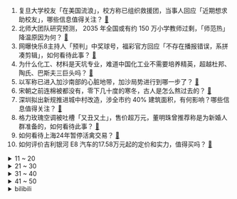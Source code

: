 1. 复旦大学校友「在美国流浪」，校方称已组织救援团，当事人回应「近期想求助校友」，哪些信息值得关注？ [:link:](https://www.zhihu.com/question/638175205)
2. 北师大团队研究预测， 2035 年全国或有约 150 万小学教师过剩，「师范热」降温原因为何？ [:link:](https://www.zhihu.com/question/637953848)
3. 网曝快乐8主持人「预判」中奖球号，福彩官方回应「不存在播报错误，系拼凑剪辑」，如何看待此事？ [:link:](https://www.zhihu.com/question/638177299)
4. 为什么化工、材料是天坑专业，难道中国化工业不需要培养精英，超越杜邦、陶氏、巴斯夫三巨头吗？ [:link:](https://www.zhihu.com/question/637424853)
5. 以军称已进入加沙南部的心脏地带，加沙局势进行到哪一步了？ [:link:](https://www.zhihu.com/question/633566925)
6. 宋朝之前连棉被都没有，零下几十度的寒冬，古人是怎么熬过去的？ [:link:](https://www.zhihu.com/question/637934776)
7. 深圳拟出新规推进城中村改造，涉全市约 40% 建筑面积，有何影响？哪些信息值得关注？ [:link:](https://www.zhihu.com/question/638215306)
8. 格力玫瑰空调被吐槽「又丑又土」，售价超万元，董明珠曾推荐称是为新婚人群准备的，如何看待此事？ [:link:](https://www.zhihu.com/question/638121800)
9. 如何看待上海24年暂停活禽交易？ [:link:](https://www.zhihu.com/question/637968001)
10. 如何评价吉利银河 E8 汽车的17.58万元起的定价和实力，值得买吗？ [:link:](https://www.zhihu.com/question/630724999)
<details>
<summary>11 ~ 20</summary>

11. 哈尔滨火了，为什么叫「尔滨」?「哈尔滨」这波出圈带来了哪些启示？ [:link:](https://www.zhihu.com/question/638159864)
12. 同事提出每个月500元，希望每天搭你的车上下班，你愿意吗？ [:link:](https://www.zhihu.com/question/637065833)
13. 媒体评南方小土豆争议，称「别让刚火出圈的哈尔滨因热梗破功」，如何评价此事？ [:link:](https://www.zhihu.com/question/637951079)
14. 韩国两地发布紧急避难令，韩媒称「朝军在半岛西部海域发射 200 多枚炮弹」，哪些信息值得关注？ [:link:](https://www.zhihu.com/question/638147003)
15. 阿里云大模型「让照片跳舞」刷屏朋友圈，有哪些信息值得关注？ [:link:](https://www.zhihu.com/question/637994515)
16. 为什么美国国内的印第安人后裔并不反美？ [:link:](https://www.zhihu.com/question/637891694)
17. 《繁花》后劲为什么那么大？ [:link:](https://www.zhihu.com/question/637716021)
18. 建设一个普通的网站需要多少钱？ [:link:](https://www.zhihu.com/question/19901119)
19. 现在的户外鞋都有什么厉害的黑科技？ [:link:](https://www.zhihu.com/question/637991266)
20. 为什么原神中角色头发制作不能“更上一层楼”？ [:link:](https://www.zhihu.com/question/638062314)
</details>
<details>
<summary>21 ~ 30</summary>

21. 北京市第一中级人民法院依法受理中植企业集团有限公司破产清算案，哪些信息值得关注？ [:link:](https://www.zhihu.com/question/638185478)
22. 双休4000元，无休6000元，你会怎么选？ [:link:](https://www.zhihu.com/question/634449132)
23. 不开心的时候，是怎么治愈自己的呢？ [:link:](https://www.zhihu.com/question/629532175)
24. 电视剧《繁花》第 21-22 集拍得如何？有哪些值得关注的剧情点？ [:link:](https://www.zhihu.com/question/638027961)
25. 南阳调查「公务员兼职日薪三千」，表示停薪留职期间曾参与一周专项技术工作，如何看待此事？ [:link:](https://www.zhihu.com/question/638136936)
26. 1 月 5 日三大指数收跌，固态电池概念股活跃，银行股异动，超 4700 股下跌，如何看待今日行情？ [:link:](https://www.zhihu.com/question/638121831)
27. 西安被列为 2024 央视春晚分会场之一，你对此有何期待？ [:link:](https://www.zhihu.com/question/638132530)
28. 谁能从生物进化角度，解释漫无目的地刷手机，根本原因是什么？ [:link:](https://www.zhihu.com/question/637931257)
29. 东北冰雪旅游爆火，有哪些实用的防冻攻略可以提供给外地游客吗？还需要注意哪些健康问题？ [:link:](https://www.zhihu.com/question/637960463)
30. 可变光圈会成为手机刚需吗？ [:link:](https://www.zhihu.com/question/636737933)
</details>
<details>
<summary>31 ~ 40</summary>

31. 2024 年中国电影总票房能超过 2023 年，恢复到 2019 年的水平吗？ [:link:](https://www.zhihu.com/question/637971664)
32. 如何评价韩剧《死期将至》？ [:link:](https://www.zhihu.com/question/634996821)
33. 特斯拉召回超 160 万辆车，自动辅助转向开启后，司机可能误用2级组合驾驶辅助功能，哪些信息值得关注？ [:link:](https://www.zhihu.com/question/638175499)
34. 睡稻草，麦秆是什么感受? [:link:](https://www.zhihu.com/question/637628481)
35. 湘北VS山王一战，谁才是MVP？ [:link:](https://www.zhihu.com/question/52263433)
36. 赤木晴子为什么没有主动追求流川枫？ [:link:](https://www.zhihu.com/question/268829595)
37. 袭人与黛玉交情甚好，为何背后总说黛玉坏话？ [:link:](https://www.zhihu.com/question/413022994)
38. 韩国联合参谋本部称韩军当天进行了海上射击训练，半岛局势是否会进一步紧张？哪些信息值得关注？ [:link:](https://www.zhihu.com/question/638181884)
39. 如何评价《崩坏星穹铁道》新版本角色“真理医生”，他的目的到底是什么？ [:link:](https://www.zhihu.com/question/637298596)
40. 日本记者吐槽民众给震区寄千纸鹤，「占用运输资源，对救灾毫无用处」，如何看待此事？ [:link:](https://www.zhihu.com/question/638128946)
</details>
<details>
<summary>41 ~ 50</summary>

41. 婴儿太小不想回老家过年咋么办？ [:link:](https://www.zhihu.com/question/637684336)
42. 伊朗克尔曼恐袭事件多名嫌疑人被捕，哪些信息值得关注？ [:link:](https://www.zhihu.com/question/638193179)
43. 2023 年我国彩票销量超 5796 亿元，多个亿元大奖诞生，哪些信息值得关注？ [:link:](https://www.zhihu.com/question/638174433)
44. 孙燕姿妹妹宣布与孙燕姿断绝姐妹关系，她们之间发生了什么？如何看待此事？ [:link:](https://www.zhihu.com/question/638228768)
45. 朝鲜称其炮击训练未对韩国产生影响，这意味着什么？ [:link:](https://www.zhihu.com/question/638205911)
46. 韩称朝鲜向韩西部海域发射海岸炮，外交部回应「正密切关注」，哪些信息值得关注？具体情况如何？ [:link:](https://www.zhihu.com/question/638176525)
47. 现代人在入夜很久后才睡觉，是否算违反生物钟，对健康是否有影响？ [:link:](https://www.zhihu.com/question/637766097)
48. 如何评价综艺《快乐老友记》第十期？ [:link:](https://www.zhihu.com/question/638140179)
49. 如何看待荣耀 Magic6 全系将升级搭载第二代青海湖电池 ，手机续航还有多少提升空间？ [:link:](https://www.zhihu.com/question/638174339)
50. 生活中哪一瞬间会让你感叹「楼宇进化的便利」？ [:link:](https://www.zhihu.com/question/635366507)
</details><details>
<summary>bilibili</summary>

</details>